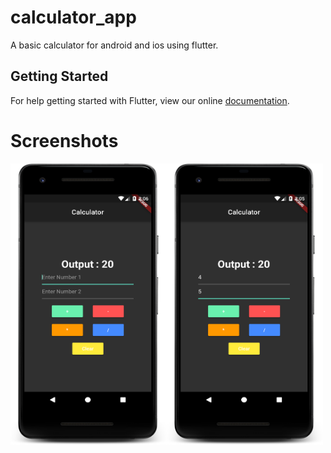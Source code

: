 # calculator_app

A basic calculator for android and ios using flutter.

## Getting Started

For help getting started with Flutter, view our online
[documentation](https://flutter.io/).

# Screenshots
<img src="https://github.com/ashishrawat2911/Flutter-BasicCalculaterApp/blob/master/screenshots/screenshot1.png" height=450 width=250><img src="https://github.com/ashishrawat2911/Flutter-BasicCalculaterApp/blob/master/screenshots/screenshot2.png" height=450 width=250>
